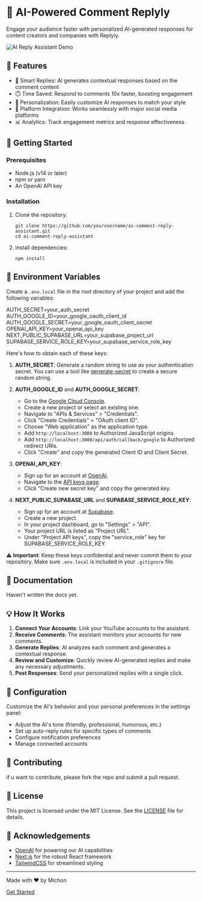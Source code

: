 # 🤖 AI-Powered Comment Replyly

Engage your audience faster with personalized AI-generated responses for content creators and companies with Replyly.

![AI Reply Assistant Demo](https://i.ibb.co/rtgGTrP/screencapture-localhost-3000-2024-10-22-16-59-28.png)

## 🌟 Features

- 💬 Smart Replies: AI generates contextual responses based on the comment content
- ⏱️ Time Saved: Respond to comments 10x faster, boosting engagement
- 🎨 Personalization: Easily customize AI responses to match your style
- 🔗 Platform Integration: Works seamlessly with major social media platforms
- 📊 Analytics: Track engagement metrics and response effectiveness

## 🚀 Getting Started

### Prerequisites

- Node.js (v14 or later)
- npm or yarn
- An OpenAI API key

### Installation

1. Clone the repository:
   ```
   git clone https://github.com/yourusername/ai-comment-reply-assistant.git
   cd ai-comment-reply-assistant
   ```

2. Install dependencies:
   ```
   npm install
   ```

## 🔐 Environment Variables

Create a `.env.local` file in the root directory of your project and add the following variables:

AUTH_SECRET=your_auth_secret
AUTH_GOOGLE_ID=your_google_oauth_client_id
AUTH_GOOGLE_SECRET=your_google_oauth_client_secret
OPENAI_API_KEY=your_openai_api_key
NEXT_PUBLIC_SUPABASE_URL=your_supabase_project_url
SUPABASE_SERVICE_ROLE_KEY=your_supabase_service_role_key


Here's how to obtain each of these keys:

1. **AUTH_SECRET**: Generate a random string to use as your authentication secret. You can use a tool like [generate-secret](https://generate-secret.vercel.app/32) to create a secure random string.

2. **AUTH_GOOGLE_ID** and **AUTH_GOOGLE_SECRET**:
   - Go to the [Google Cloud Console](https://console.cloud.google.com/).
   - Create a new project or select an existing one.
   - Navigate to "APIs & Services" > "Credentials".
   - Click "Create Credentials" > "OAuth client ID".
   - Choose "Web application" as the application type.
   - Add `http://localhost:3000` to Authorized JavaScript origins.
   - Add `http://localhost:3000/api/auth/callback/google` to Authorized redirect URIs.
   - Click "Create" and copy the generated Client ID and Client Secret.

3. **OPENAI_API_KEY**:
   - Sign up for an account at [OpenAI](https://openai.com/).
   - Navigate to the [API keys page](https://platform.openai.com/account/api-keys).
   - Click "Create new secret key" and copy the generated key.

4. **NEXT_PUBLIC_SUPABASE_URL** and **SUPABASE_SERVICE_ROLE_KEY**:
   - Sign up for an account at [Supabase](https://supabase.com/).
   - Create a new project.
   - In your project dashboard, go to "Settings" > "API".
   - Your project URL is listed as "Project URL".
   - Under "Project API keys", copy the "service_role" key for SUPABASE_SERVICE_ROLE_KEY.

⚠️ **Important**: Keep these keys confidential and never commit them to your repository. Make sure `.env.local` is included in your `.gitignore` file.

## 📘 Documentation

Haven't written the docs yet.

## 💡 How It Works

1. **Connect Your Accounts**: Link your YouTube accounts to the assistant.
2. **Receive Comments**: The assistant monitors your accounts for new comments.
3. **Generate Replies**: AI analyzes each comment and generates a contextual response.
4. **Review and Customize**: Quickly review AI-generated replies and make any necessary adjustments.
5. **Post Responses**: Send your personalized replies with a single click.

## 🔧 Configuration

Customize the AI's behavior and your personal preferences in the settings panel:

- Adjust the AI's tone (friendly, professional, humorous, etc.)
- Set up auto-reply rules for specific types of comments
- Configure notification preferences
- Manage connected accounts

## 🤝 Contributing

if u want to contribute, please fork the repo and submit a pull request.

## 📄 License

This project is licensed under the MIT License. See the [LICENSE](LICENSE) file for details.

## 🙏 Acknowledgements

- [OpenAI](https://openai.com/) for powering our AI capabilities
- [Next.js](https://nextjs.org/) for the robust React framework
- [TailwindCSS](https://tailwindcss.com/) for streamlined styling

---

Made with ❤️ by Michon

[Get Started](https://github.com/Michonvv/Replyly) 